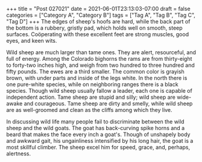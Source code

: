 +++
title = "Post 027021"
date = 2021-06-01T23:13:03-07:00
draft = false
categories = ["Category A", "Category B"]
tags = ["Tag A", "Tag B", "Tag C", "Tag D"]
+++
The edges of sheep's hoofs are hard, while the back part of the bottom is a rubbery, gristly pad, which holds well on smooth, steep surfaces. Coöperating with these excellent feet are strong muscles, good eyes, and keen wits.

Wild sheep are much larger than tame ones. They are alert, resourceful, and full of energy. Among the Colorado bighorns the rams are from thirty-eight to forty-two inches high, and weigh from two hundred to three hundred and fifty pounds. The ewes are a third smaller. The common color is grayish brown, with under parts and inside of the legs white. In the north there is one pure-white species, while on neighboring ranges there is a black species. Though wild sheep usually fallow a leader, each one is capable of independent action. Tame sheep are stupid and silly; wild sheep are wide-awake and courageous. Tame sheep are dirty and smelly, while wild sheep are as well-groomed and clean as the cliffs among which they live.

In discussing wild life many people fail to discriminate between the wild sheep and the wild goats. The goat has back-curving spike horns and a beard that makes the face every inch a goat's. Though of unshapely body and awkward gait, his ungainliness intensified by his long hair, the goat is a most skillful climber. The sheep excel him for speed, grace, and, perhaps, alertness.
